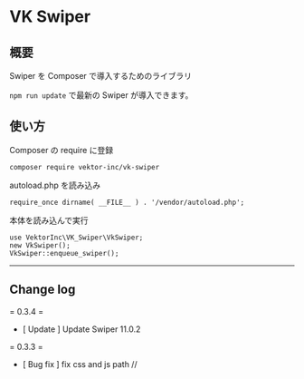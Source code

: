 # VK Swiper

## 概要

Swiper を Composer で導入するためのライブラリ

`npm run update` で最新の Swiper が導入できます。


## 使い方

Composer の require に登録
```
composer require vektor-inc/vk-swiper
```

autoload.php を読み込み
```
require_once dirname( __FILE__ ) . '/vendor/autoload.php';
```

本体を読み込んで実行

```
use VektorInc\VK_Swiper\VkSwiper;
new VkSwiper();
VkSwiper::enqueue_swiper();
```

---

## Change log

= 0.3.4 =
* [ Update ] Update Swiper 11.0.2

= 0.3.3 =
* [ Bug fix ] fix css and js path //
